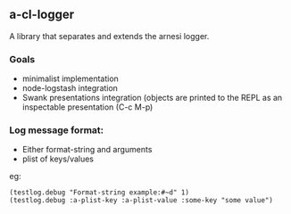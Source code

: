 ## a-cl-logger

A library that separates and extends the arnesi logger.

### Goals

 * minimalist implementation
 * node-logstash integration
 * Swank presentations integration (objects are printed to the REPL as
   an inspectable presentation (C-c M-p)

### Log message format:
 * Either format-string and arguments
 * plist of keys/values

eg:

```
(testlog.debug "Format-string example:#~d" 1)
(testlog.debug :a-plist-key :a-plist-value :some-key "some value")
```